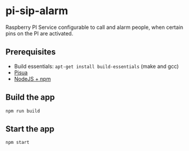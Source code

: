 # pi-sip-alarm

Raspberry PI Service configurable to call and alarm people, when certain pins on the PI are activated.

## Prerequisites

- Build essentials: `apt-get install build-essentials` (make and gcc)
- [Pjsua](https://www.pjsip.org/)
- [NodeJS + npm](https://nodejs.org/en/)

## Build the app

`npm run build`

## Start the app

`npm start`
